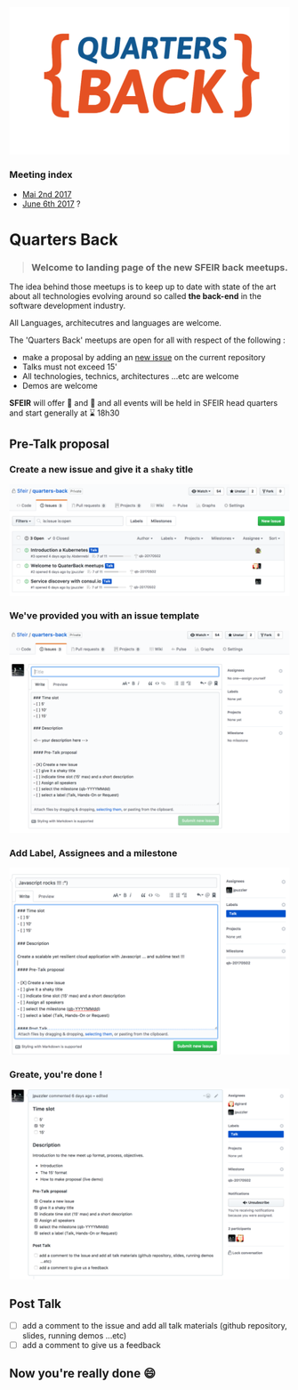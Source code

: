 ![logo quarters back 2017](LOGO_QUARTERS_BACK.png)


### Meeting index 
- [Mai 2nd 2017](https://github.com/Sfeir/quarters-back/milestone/1)
- [June 6th 2017](https://github.com/Sfeir/quarters-back/milestone/2) ?


# Quarters Back

> ### Welcome to landing page of the new SFEIR back meetups.

The idea behind those meetups is to keep up to date with state of the art about all technologies evolving around so called **the back-end** in the software development industry.

All Languages, architecutres and languages are welcome.

The 'Quarters Back' meetups are open for all with respect of the following :

- make a proposal by adding an [new issue](https://github.com/Sfeir/quarters-back/issues/new) on the current repository
- Talks must not exceed 15' 
- All technologies, technics, architectures ...etc are welcome
- Demos are welcome

**SFEIR** will offer :pizza: and :tropical_drink: and all events will be held in SFEIR head quarters and start generally at :hourglass: 18h30

## Pre-Talk proposal

### Create a new issue and give it a `shaky` title
![new_issue](NEW_ISSUE.png)

### We've provided you with an issue template
![issue_template](ISSUE_TEMPLATE.png)

### Add Label, Assignees and a milestone
![issue_meta_data](ISSUE_META.png)

### Greate, you're done !
![issue_created](ISSUE_CREATED.png)

## Post Talk
- [ ] add a comment to the issue and add all talk materials (github repository, slides, running demos ...etc)
- [ ] add a comment to give us a feedback 

## Now you're really done :smile:
